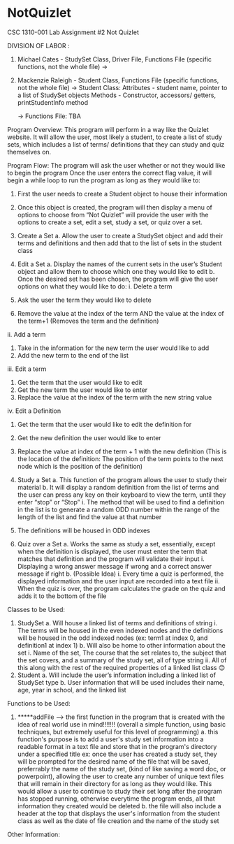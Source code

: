# NotQuizlet
CSC 1310-001 Lab Assignment #2
Not Quizlet

DIVISION OF LABOR : 
 1. Michael Cates - StudySet Class, Driver File, Functions File (specific functions, not the whole file)
     -> 
 3. Mackenzie Raleigh - Student Class, Functions File (specific functions, not the whole file)
     -> Student Class:
          Attributes - student name, pointer to a list of StudySet objects
          Methods - Constructor, accessors/ getters, printStudentInfo method

    -> Functions File:
          TBA

Program Overview: 
This program will perform in a way like the Quizlet website. It will allow the user, most likely a student, to create a list of study sets, which includes a list of terms/ definitions that they can study and quiz themselves on.

Program Flow:
The program will ask the user whether or not they would like to begin the program
Once the user enters the correct flag value, it will begin a while loop to run the program as long as they would like to:
1.	First the user needs to create a Student object to house their information
2.	Once this object is created, the program will then display a menu of options to choose from
“Not Quizlet” will provide the user with the options to create a set, edit a set, study a set, or quiz over a set. 
1.	Create a Set
a.	Allow the user to create a StudySet object and add their terms and definitions and then add that to the list of sets in the student class

2.	Edit a Set
a.	Display the names of the current sets in the user’s Student object and allow them to choose which one they would like to edit
b.	Once the desired set has been chosen, the program will give the user options on what they would like to do:
i.	Delete a term
1.	Ask the user the term they would like to delete
2.	Remove the value at the index of the term AND the value at the index of the term+1 (Removes the term and the definition)

ii.	Add a term
1.	Take in the information for the new term the user would like to add
2.	Add the new term to the end of the list

iii.	Edit a term
1.	Get the term that the user would like to edit
2.	Get the new term the user would like to enter
3.	Replace the value at the index of the term with the new string value

iv.	Edit a Definition
1.	Get the term that the user would like to edit the definition for
2.	Get the new definition the user would like to enter
3.	Replace the value at index of the term + 1 with the new definition (This is the location of the definition: The position of the term points to the next node which is the position of the definition)

3.	Study a Set
a.	This function of the program allows the user to study their material
b.	It will display a random definition from the list of terms and the user can press any key on their keyboard to view the term, until they enter “stop” or “Stop”
i.	The method that will be used to find a definition in the list is to generate a random ODD number within the range of the length of the list and find the value at that number
1.	The definitions will be housed in ODD indexes
 
4.	Quiz over a Set
a.	Works the same as study a set, essentially, except when the definition is displayed, the user must enter the term that matches that definition and the program will validate their input
i.	Displaying a wrong answer message if wrong and a correct answer message if right
b.	(Possible Idea)
i.	Every time a quiz is performed, the displayed information and the user input are recorded into a text file
ii.	When the quiz is over, the program calculates the grade on the quiz and adds it to the bottom of the file

Classes to be Used:
1.	StudySet
 a.	Will house a linked list of terms and definitions of string
  i.	The terms will be housed in the even indexed nodes and the definitions will be housed in the odd indexed nodes (ex: term1 at index 0, and definition1 at index 1)
 b.	Will also be home to other information about the set
  i.	Name of the set, The course that the set relates to, the subject that the set covers, and a summary of the study set, all of type string
  ii.	All of this along with the rest of the required properties of a linked list class 😊
2.	Student
 a.	Will include the user’s information including a linked list of StudySet type
 b.	User information that will be used includes their name, age, year in school, and the linked list

Functions to be Used:
1. *****addFile --> the first function in the program that is created with the idea of real world use in mind!!!!!!! (overall a simple function, using basic techniques, but extremely useful for this level of programming)
   a. this function's purpose is to add a user's study set information into a readable format in a text file and store that in
     the program's directory under a specified title
     ex: once the user has created a study set, they will be prompted for the desired name of the file that will be saved, preferrably the name of the study set, (kind of like saving a word doc, or powerpoint), allowing the user to create any number of unique text files that will remain
        in their directory for as long as they would like. This would allow a user to continue to study their set long after the program has stopped running, otherwise everytime the program ends, all that information they created would be deleted
   b. the file will also include a header at the top that displays the user's information from the student class as well as the date of file creation and the name of the study set

Other Information:
